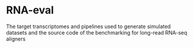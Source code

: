 # RNA-eval
The target transcriptomes and pipelines used to generate simulated datasets and the source code of the benchmarking for long-read RNA-seq aligners
